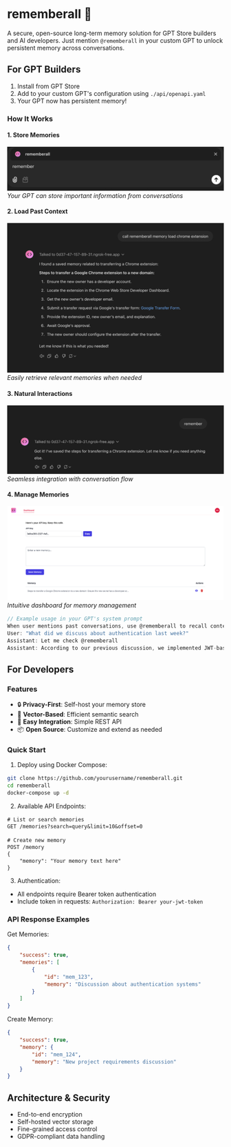 # rememberall 🔮

A secure, open-source long-term memory solution for GPT Store builders and AI developers. Just mention `@rememberall` in your custom GPT to unlock persistent memory across conversations.

## For GPT Builders

1. Install from GPT Store
2. Add to your custom GPT's configuration using `./api/openapi.yaml`
3. Your GPT now has persistent memory!

### How It Works

#### 1. Store Memories
![Input Example](readme_assets/input.png)
*Your GPT can store important information from conversations*

#### 2. Load Past Context
![Load Memory](readme_assets/load_memory.png)
*Easily retrieve relevant memories when needed*

#### 3. Natural Interactions
![Remember Example](readme_assets/remember.png)
*Seamless integration with conversation flow*

#### 4. Manage Memories
![Dashboard UI](readme_assets/ui.png)
*Intuitive dashboard for memory management*

```typescript
// Example usage in your GPT's system prompt
When user mentions past conversations, use @rememberall to recall context:
User: "What did we discuss about authentication last week?"
Assistant: Let me check @rememberall
Assistant: According to our previous discussion, we implemented JWT-based auth...
```

## For Developers

### Features
- 🔒 **Privacy-First**: Self-host your memory store
- 🚀 **Vector-Based**: Efficient semantic search
- 🔗 **Easy Integration**: Simple REST API
- 📦 **Open Source**: Customize and extend as needed

### Quick Start

1. Deploy using Docker Compose:

```bash
git clone https://github.com/yourusername/rememberall.git
cd rememberall
docker-compose up -d
```

2. Available API Endpoints:

```http
# List or search memories
GET /memories?search=query&limit=10&offset=0

# Create new memory
POST /memory
{
    "memory": "Your memory text here"
}
```

3. Authentication:
- All endpoints require Bearer token authentication
- Include token in requests: `Authorization: Bearer your-jwt-token`

### API Response Examples

Get Memories:

```json
{
    "success": true,
    "memories": [
        {
            "id": "mem_123",
            "memory": "Discussion about authentication systems"
        }
    ]
}
```

Create Memory:

```json
{
    "success": true,
    "memory": {
        "id": "mem_124",
        "memory": "New project requirements discussion"
    }
}
```

## Architecture & Security
- End-to-end encryption
- Self-hosted vector storage
- Fine-grained access control
- GDPR-compliant data handling